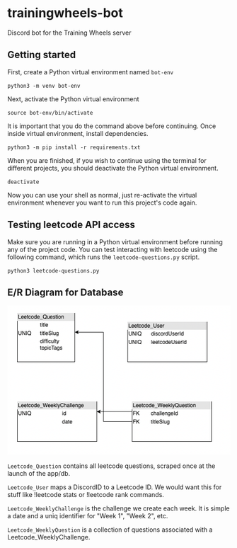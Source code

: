 # trainingwheels-bot
Discord bot for the Training Wheels server


## Getting started

First, create a Python virtual environment named `bot-env`
```
python3 -m venv bot-env
```

Next, activate the Python virtual environment
```
source bot-env/bin/activate
```

It is important that you do the command above before continuing. Once inside virtual environment, install dependencies.

```
python3 -m pip install -r requirements.txt
```

When you are finished, if you wish to continue using the terminal for different projects, you should deactivate the Python virtual environment.
```
deactivate
```

Now you can use your shell as normal, just re-activate the virtual environment whenever you want to run this project's code again.

## Testing leetcode API access
Make sure you are running in a Python virtual environment before running any of the project code.
You can test interacting with leetcode using the following command, which runs the `leetcode-questions.py` script.
```
python3 leetcode-questions.py
```

## E/R Diagram for Database

![E/R Diagram](./assets/bot_er_diagram.png "Optional title")

`Leetcode_Question` contains all leetcode questions, scraped once at the launch of the app/db.

`Leetcode_User` maps a DiscordID to a Leetcode ID. We would want this for stuff like !leetcode stats or !leetcode rank commands.

`Leetcode_WeeklyChallenge` is the challenge we create each week. It is simple a date and a uniq identifier for "Week 1", "Week 2", etc.

`Leetcode_WeeklyQuestion` is a collection of questions associated with a Leetcode_WeeklyChallenge.